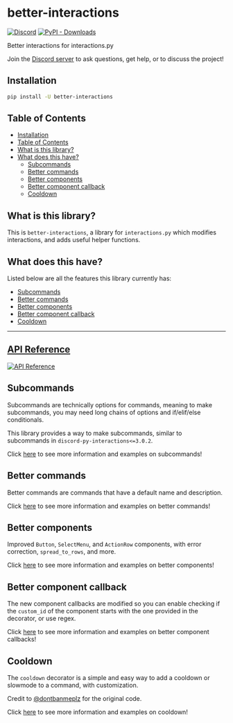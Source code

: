 # better-interactions

[![Discord](https://img.shields.io/discord/924871439776108544?color=blue&label=discord&style=for-the-badge)](https://discord.gg/Y78bpT5aNv) [![PyPI - Downloads](https://img.shields.io/pypi/dm/interactions-better-components?color=blue&style=for-the-badge)](https://pypi.org/project/better-interactions/)

Better interactions for interactions.py

Join the [Discord server](https://discord.gg/Y78bpT5aNv) to ask questions, get help, or to discuss the project!

## Installation

```bash
pip install -U better-interactions
```

## Table of Contents

- [Installation](#installation)
- [Table of Contents](#table-of-contents)
- [What is this library?](#what-is-this-library)
- [What does this have?](#what-does-this-have)
  - [Subcommands](#subcommands)
  - [Better commands](#better-commands)
  - [Better components](#better-components)
  - [Better component callback](#better-component-callback)
  - [Cooldown](#cooldown)

## What is this library?

This is `better-interactions`, a library for `interactions.py` which modifies interactions, and adds useful helper functions.

## What does this have?

Listed below are all the features this library currently has:

- [Subcommands](#subcommands)
- [Better commands](#better-commands)
- [Better components](#better-components)
- [Better component callback](#better-component-callback)
- [Cooldown](#cooldown)

---------------------

## [API Reference](./docs/api_reference.md)

[![API Reference](https://img.shields.io/badge/API-Reference-blue.svg)](./docs/api_reference.md)

## Subcommands

Subcommands are technically options for commands, meaning to make subcommands, you may need long chains of options and if/elif/else conditionals.

This library provides a way to make subcommands, similar to subcommands in `discord-py-interactions<=3.0.2`.

Click [here](./docs/subcommands.md) to see more information and examples on subcommands!

## Better commands

Better commands are commands that have a default name and description.

Click [here](./docs/better_commands.md) to see more information and examples on better commands!

## Better components

Improved `Button`, `SelectMenu`, and `ActionRow` components, with error correction, `spread_to_rows`, and more.

Click [here](./docs/better_components.md) to see more information and examples on better components!

## Better component callback

The new component callbacks are modified so you can enable checking if the `custom_id` of the component starts with the one provided in the decorator, or use regex.

Click [here](./docs/better_component_callback.md) to see more information and examples on better component callbacks!

## Cooldown

The `cooldown` decorator is a simple and easy way to add a cooldown or slowmode to a command, with customization.

Credit to [@dontbanmeplz](https://github.com/dontbanmeplz) for the original code.

Click [here](./docs/cooldown.md) to see more information and examples on cooldown!
